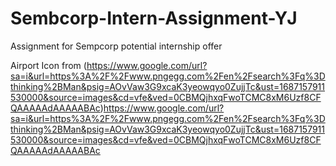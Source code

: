 # Sembcorp-Intern-Assignment-YJ
 Assignment for Sempcorp potential internship offer


Airport Icon from (https://www.google.com/url?sa=i&url=https%3A%2F%2Fwww.pngegg.com%2Fen%2Fsearch%3Fq%3Dthinking%2BMan&psig=AOvVaw3G9xcaK3yeowqyo0ZujjTc&ust=1687157911530000&source=images&cd=vfe&ved=0CBMQjhxqFwoTCMC8xM6Uzf8CFQAAAAAdAAAAABAc)https://www.google.com/url?sa=i&url=https%3A%2F%2Fwww.pngegg.com%2Fen%2Fsearch%3Fq%3Dthinking%2BMan&psig=AOvVaw3G9xcaK3yeowqyo0ZujjTc&ust=1687157911530000&source=images&cd=vfe&ved=0CBMQjhxqFwoTCMC8xM6Uzf8CFQAAAAAdAAAAABAc

